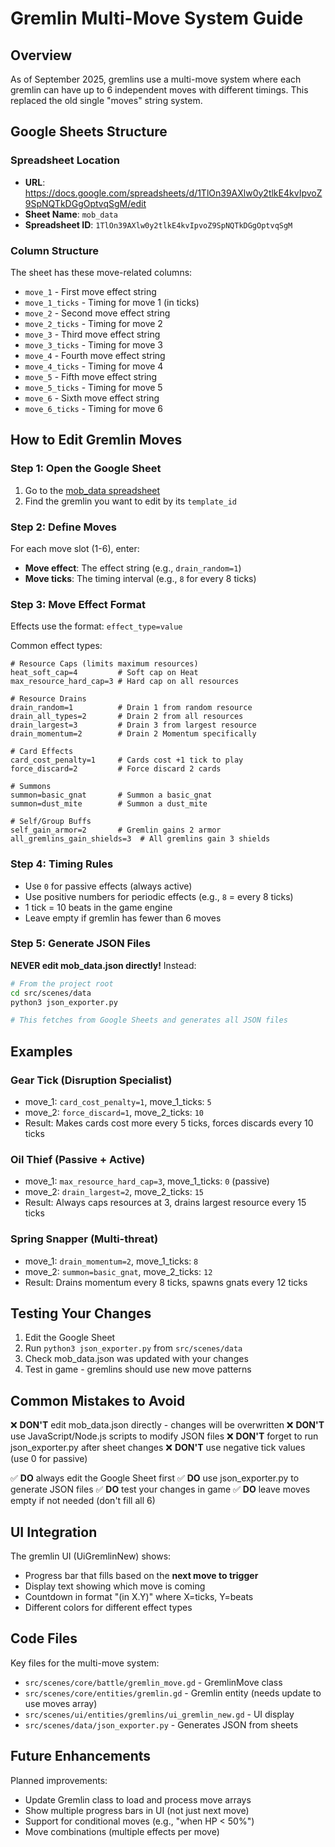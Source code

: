 # Gremlin Multi-Move System Guide

## Overview
As of September 2025, gremlins use a multi-move system where each gremlin can have up to 6 independent moves with different timings. This replaced the old single "moves" string system.

## Google Sheets Structure

### Spreadsheet Location
- **URL**: https://docs.google.com/spreadsheets/d/1TlOn39AXlw0y2tlkE4kvIpvoZ9SpNQTkDGgOptvqSgM/edit
- **Sheet Name**: `mob_data`
- **Spreadsheet ID**: `1TlOn39AXlw0y2tlkE4kvIpvoZ9SpNQTkDGgOptvqSgM`

### Column Structure
The sheet has these move-related columns:
- `move_1` - First move effect string
- `move_1_ticks` - Timing for move 1 (in ticks)
- `move_2` - Second move effect string  
- `move_2_ticks` - Timing for move 2
- `move_3` - Third move effect string
- `move_3_ticks` - Timing for move 3
- `move_4` - Fourth move effect string
- `move_4_ticks` - Timing for move 4
- `move_5` - Fifth move effect string
- `move_5_ticks` - Timing for move 5
- `move_6` - Sixth move effect string
- `move_6_ticks` - Timing for move 6

## How to Edit Gremlin Moves

### Step 1: Open the Google Sheet
1. Go to the [mob_data spreadsheet](https://docs.google.com/spreadsheets/d/1TlOn39AXlw0y2tlkE4kvIpvoZ9SpNQTkDGgOptvqSgM/edit)
2. Find the gremlin you want to edit by its `template_id`

### Step 2: Define Moves
For each move slot (1-6), enter:
- **Move effect**: The effect string (e.g., `drain_random=1`)
- **Move ticks**: The timing interval (e.g., `8` for every 8 ticks)

### Step 3: Move Effect Format
Effects use the format: `effect_type=value`

Common effect types:
```
# Resource Caps (limits maximum resources)
heat_soft_cap=4         # Soft cap on Heat
max_resource_hard_cap=3 # Hard cap on all resources

# Resource Drains
drain_random=1          # Drain 1 from random resource
drain_all_types=2       # Drain 2 from all resources
drain_largest=3         # Drain 3 from largest resource
drain_momentum=2        # Drain 2 Momentum specifically

# Card Effects
card_cost_penalty=1     # Cards cost +1 tick to play
force_discard=2         # Force discard 2 cards

# Summons
summon=basic_gnat       # Summon a basic_gnat
summon=dust_mite        # Summon a dust_mite

# Self/Group Buffs
self_gain_armor=2       # Gremlin gains 2 armor
all_gremlins_gain_shields=3  # All gremlins gain 3 shields
```

### Step 4: Timing Rules
- Use `0` for passive effects (always active)
- Use positive numbers for periodic effects (e.g., `8` = every 8 ticks)
- 1 tick = 10 beats in the game engine
- Leave empty if gremlin has fewer than 6 moves

### Step 5: Generate JSON Files
**NEVER edit mob_data.json directly!** Instead:

```bash
# From the project root
cd src/scenes/data
python3 json_exporter.py

# This fetches from Google Sheets and generates all JSON files
```

## Examples

### Gear Tick (Disruption Specialist)
- move_1: `card_cost_penalty=1`, move_1_ticks: `5`
- move_2: `force_discard=1`, move_2_ticks: `10`
- Result: Makes cards cost more every 5 ticks, forces discards every 10 ticks

### Oil Thief (Passive + Active)
- move_1: `max_resource_hard_cap=3`, move_1_ticks: `0` (passive)
- move_2: `drain_largest=2`, move_2_ticks: `15`
- Result: Always caps resources at 3, drains largest resource every 15 ticks

### Spring Snapper (Multi-threat)
- move_1: `drain_momentum=2`, move_1_ticks: `8`
- move_2: `summon=basic_gnat`, move_2_ticks: `12`
- Result: Drains momentum every 8 ticks, spawns gnats every 12 ticks

## Testing Your Changes

1. Edit the Google Sheet
2. Run `python3 json_exporter.py` from `src/scenes/data`
3. Check mob_data.json was updated with your changes
4. Test in game - gremlins should use new move patterns

## Common Mistakes to Avoid

❌ **DON'T** edit mob_data.json directly - changes will be overwritten
❌ **DON'T** use JavaScript/Node.js scripts to modify JSON files
❌ **DON'T** forget to run json_exporter.py after sheet changes
❌ **DON'T** use negative tick values (use 0 for passive)

✅ **DO** always edit the Google Sheet first
✅ **DO** use json_exporter.py to generate JSON files
✅ **DO** test your changes in game
✅ **DO** leave moves empty if not needed (don't fill all 6)

## UI Integration

The gremlin UI (UiGremlinNew) shows:
- Progress bar that fills based on the **next move to trigger**
- Display text showing which move is coming
- Countdown in format "(in X.Y)" where X=ticks, Y=beats
- Different colors for different effect types

## Code Files

Key files for the multi-move system:
- `src/scenes/core/battle/gremlin_move.gd` - GremlinMove class
- `src/scenes/core/entities/gremlin.gd` - Gremlin entity (needs update to use moves array)
- `src/scenes/ui/entities/gremlins/ui_gremlin_new.gd` - UI display
- `src/scenes/data/json_exporter.py` - Generates JSON from sheets

## Future Enhancements

Planned improvements:
- Update Gremlin class to load and process move arrays
- Show multiple progress bars in UI (not just next move)
- Support for conditional moves (e.g., "when HP < 50%")
- Move combinations (multiple effects per move)